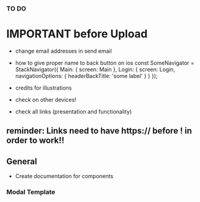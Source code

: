 ### TO DO

# IMPORTANT before Upload

- change email addresses in send email

- how to give proper name to back button on ios
  const SomeNavigator = StackNavigator({
  Main: { screen: Main },
  Login: {
  screen: Login,
  navigationOptions: {
  headerBackTitle: 'some label'
  }
  }
  });

- credits for illustrations

- check on other devices!

- check all links (presentation and functionality)

## reminder: Links need to have https:// before ! in order to work!!

## General

- Create documentation for components

### Modal Template

<!--
import React from 'react';

import {Modal} from 'react-native';
import Article from '../../components/articleComponents/article';
import ArticleHeader from '../../components/articleComponents/articleHeader';
import ArticleIllustration from '../../components/articleComponents/articleIllustration';
import ArticleSubHeader from '../../components/articleComponents/articleSubHeader';
import Paragraph from '../../components/articleComponents/paragraph';
import CloseButton from '../../components/buttons/closeButton';
import ScrollableScreenContainer from '../../components/scrollableScreen';

const Ausbildung = (props) => {
  return (
    <Modal visible={props.isVisible} animationType={'slide'}>
      <ScrollableScreenContainer>
        <CloseButton close={props.close} />
        <ArticleHeader></ArticleHeader>
        <ArticleIllustration image={require('')} />
        <Article>
          <ArticleSubHeader></ArticleSubHeader>
          <Paragraph></Paragraph>
        </Article>
      </ScrollableScreenContainer>
    </Modal>
  );
};

export default Ausbildung; -->

